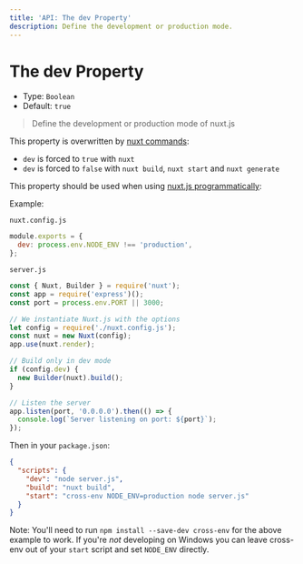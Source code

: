 ```yaml
---
title: 'API: The dev Property'
description: Define the development or production mode.
---
```


# The dev Property

- Type: `Boolean`
- Default: `true`

> Define the development or production mode of nuxt.js

This property is overwritten by [nuxt commands](/guide/commands):

- `dev` is forced to `true` with `nuxt`
- `dev` is forced to `false` with `nuxt build`, `nuxt start` and `nuxt generate`

This property should be used when using [nuxt.js programmatically](/api/nuxt):

Example:

`nuxt.config.js`

```js
module.exports = {
  dev: process.env.NODE_ENV !== 'production',
};
```

`server.js`

```js
const { Nuxt, Builder } = require('nuxt');
const app = require('express')();
const port = process.env.PORT || 3000;

// We instantiate Nuxt.js with the options
let config = require('./nuxt.config.js');
const nuxt = new Nuxt(config);
app.use(nuxt.render);

// Build only in dev mode
if (config.dev) {
  new Builder(nuxt).build();
}

// Listen the server
app.listen(port, '0.0.0.0').then(() => {
  console.log(`Server listening on port: ${port}`);
});
```

Then in your `package.json`:

```json
{
  "scripts": {
    "dev": "node server.js",
    "build": "nuxt build",
    "start": "cross-env NODE_ENV=production node server.js"
  }
}
```

Note: You'll need to run `npm install --save-dev cross-env` for the above example to work. If you're _not_ developing on Windows you can leave cross-env out of your `start` script and set `NODE_ENV` directly.
